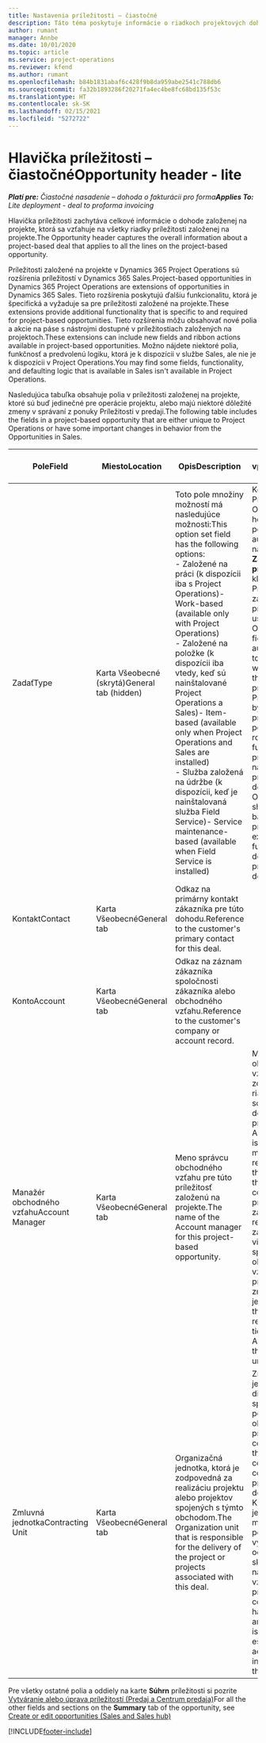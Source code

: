 ```yaml
---
title: Nastavenia príležitosti – čiastočné
description: Táto téma poskytuje informácie o riadkoch projektových dohôd a projektových príležitostí.
author: rumant
manager: Annbe
ms.date: 10/01/2020
ms.topic: article
ms.service: project-operations
ms.reviewer: kfend
ms.author: rumant
ms.openlocfilehash: b84b1831abaf6c428f9b8da959abe2541c788db6
ms.sourcegitcommit: fa32b1893286f20271fa4ec4be8fc68bd135f53c
ms.translationtype: HT
ms.contentlocale: sk-SK
ms.lasthandoff: 02/15/2021
ms.locfileid: "5272722"
---
```

# <a name="opportunity-header---lite"></a><span data-ttu-id="bfe80-103">Hlavička príležitosti – čiastočné</span><span class="sxs-lookup"><span data-stu-id="bfe80-103">Opportunity header - lite</span></span>

<span data-ttu-id="bfe80-104">_**Platí pre:** Čiastočné nasadenie – dohoda o fakturácii pro forma_</span><span class="sxs-lookup"><span data-stu-id="bfe80-104">_**Applies To:** Lite deployment - deal to proforma invoicing_</span></span>

<span data-ttu-id="bfe80-105">Hlavička príležitosti zachytáva celkové informácie o dohode založenej na projekte, ktorá sa vzťahuje na všetky riadky príležitosti založenej na projekte.</span><span class="sxs-lookup"><span data-stu-id="bfe80-105">The Opportunity header captures the overall information about a project-based deal that applies to all the lines on the project-based opportunity.</span></span>

<span data-ttu-id="bfe80-106">Príležitosti založené na projekte v Dynamics 365 Project Operations sú rozšírenia príležitostí v Dynamics 365 Sales.</span><span class="sxs-lookup"><span data-stu-id="bfe80-106">Project-based opportunities in Dynamics 365 Project Operations are extensions of opportunities in Dynamics 365 Sales.</span></span> <span data-ttu-id="bfe80-107">Tieto rozšírenia poskytujú ďalšiu funkcionalitu, ktorá je špecifická a vyžaduje sa pre príležitosti založené na projekte.</span><span class="sxs-lookup"><span data-stu-id="bfe80-107">These extensions provide additional functionality that is specific to and required for project-based opportunities.</span></span> <span data-ttu-id="bfe80-108">Tieto rozšírenia môžu obsahovať nové polia a akcie na páse s nástrojmi dostupné v príležitostiach založených na projektoch.</span><span class="sxs-lookup"><span data-stu-id="bfe80-108">These extensions can include new fields and ribbon actions available in project-based opportunities.</span></span> <span data-ttu-id="bfe80-109">Možno nájdete niektoré polia, funkčnosť a predvolenú logiku, ktorá je k dispozícii v službe Sales, ale nie je k dispozícii v Project Operations.</span><span class="sxs-lookup"><span data-stu-id="bfe80-109">You may find some fields, functionality, and defaulting logic that is available in Sales isn't available in Project Operations.</span></span>

<span data-ttu-id="bfe80-110">Nasledujúca tabuľka obsahuje polia v príležitosti založenej na projekte, ktoré sú buď jedinečné pre operácie projektu, alebo majú niektoré dôležité zmeny v správaní z ponuky Príležitosti v predaji.</span><span class="sxs-lookup"><span data-stu-id="bfe80-110">The following table includes the fields in a project-based opportunity that are either unique to Project Operations or have some important changes in behavior from the Opportunities in Sales.</span></span>

| <span data-ttu-id="bfe80-111">**Pole**</span><span class="sxs-lookup"><span data-stu-id="bfe80-111">**Field**</span></span> | <span data-ttu-id="bfe80-112">**Miesto**</span><span class="sxs-lookup"><span data-stu-id="bfe80-112">**Location**</span></span> | <span data-ttu-id="bfe80-113">**Opis**</span><span class="sxs-lookup"><span data-stu-id="bfe80-113">**Description**</span></span> | <span data-ttu-id="bfe80-114">**Nadväzujúci vplyv**</span><span class="sxs-lookup"><span data-stu-id="bfe80-114">**Downstream impact**</span></span> |
| --- | --- | --- | --- |
| <span data-ttu-id="bfe80-115">Zadať</span><span class="sxs-lookup"><span data-stu-id="bfe80-115">Type</span></span> | <span data-ttu-id="bfe80-116">Karta Všeobecné (skrytá)</span><span class="sxs-lookup"><span data-stu-id="bfe80-116">General tab (hidden)</span></span> | <span data-ttu-id="bfe80-117">Toto pole množiny možností má nasledujúce možnosti:</span><span class="sxs-lookup"><span data-stu-id="bfe80-117">This option set field has the following options:</span></span></br><span data-ttu-id="bfe80-118">- Založené na práci (k dispozícii iba s Project Operations)</span><span class="sxs-lookup"><span data-stu-id="bfe80-118">- Work-based (available only with Project Operations)</span></span></br><span data-ttu-id="bfe80-119">- Založené na položke (k dispozícii iba vtedy, keď sú nainštalované Project Operations a Sales)</span><span class="sxs-lookup"><span data-stu-id="bfe80-119">- Item-based (available only when Project Operations and Sales are installed)</span></span></br><span data-ttu-id="bfe80-120">- Služba založená na údržbe (k dispozícii, keď je nainštalovaná služba Field Service)</span><span class="sxs-lookup"><span data-stu-id="bfe80-120">- Service maintenance-based (available when Field Service is installed)</span></span> | <span data-ttu-id="bfe80-121">Keď použijete Project Operations, hodnota tohto poľa sa automaticky nastaví na **Založené na práci**, ktorá klasifikuje Príležitosť ako založenú na projekte.</span><span class="sxs-lookup"><span data-stu-id="bfe80-121">When you use Project Operations, this field value is automatically set to **Work-based** which classifies the Opportunity as project-based.</span></span> <span data-ttu-id="bfe80-122">Príležitosť by mala byť založená na projekte, aby boli povolené všetky rozšírenia a funkcie na základe projektu v procese následného predaja tejto dohody.</span><span class="sxs-lookup"><span data-stu-id="bfe80-122">An Opportunity should be project-based to enable all project-specific extensions and functionality in the downstream sales process for this deal.</span></span> |
| <span data-ttu-id="bfe80-123">Kontakt</span><span class="sxs-lookup"><span data-stu-id="bfe80-123">Contact</span></span> | <span data-ttu-id="bfe80-124">Karta Všeobecné</span><span class="sxs-lookup"><span data-stu-id="bfe80-124">General tab</span></span> | <span data-ttu-id="bfe80-125">Odkaz na primárny kontakt zákazníka pre túto dohodu.</span><span class="sxs-lookup"><span data-stu-id="bfe80-125">Reference to the customer's primary contact for this deal.</span></span> | |
| <span data-ttu-id="bfe80-126">Konto</span><span class="sxs-lookup"><span data-stu-id="bfe80-126">Account</span></span> | <span data-ttu-id="bfe80-127">Karta Všeobecné</span><span class="sxs-lookup"><span data-stu-id="bfe80-127">General tab</span></span> | <span data-ttu-id="bfe80-128">Odkaz na záznam zákazníka spoločnosti zákazníka alebo obchodného vzťahu.</span><span class="sxs-lookup"><span data-stu-id="bfe80-128">Reference to the customer's company or account record.</span></span> | |
| <span data-ttu-id="bfe80-129">Manažér obchodného vzťahu</span><span class="sxs-lookup"><span data-stu-id="bfe80-129">Account Manager</span></span> | <span data-ttu-id="bfe80-130">Karta Všeobecné</span><span class="sxs-lookup"><span data-stu-id="bfe80-130">General tab</span></span> | <span data-ttu-id="bfe80-131">Meno správcu obchodného vzťahu pre túto príležitosť založenú na projekte.</span><span class="sxs-lookup"><span data-stu-id="bfe80-131">The name of the Account manager for this project-based opportunity.</span></span> | <span data-ttu-id="bfe80-132">Manažér obchodného vzťahu je zodpovedný za riadenie vzťahov so zákazníkom po dokončení tohto projektu.</span><span class="sxs-lookup"><span data-stu-id="bfe80-132">The Account manager is responsible for managing the relationship with the customer through the completion of this project.</span></span> <span data-ttu-id="bfe80-133">Na základe rezervovateľného záznamu zdroja viazaného na správcu obchodného vzťahu je predvolená zmluvná jednotka.</span><span class="sxs-lookup"><span data-stu-id="bfe80-133">Based on the bookable resource record tied to the Account manager, the contracting unit is defaulted.</span></span> |
| <span data-ttu-id="bfe80-134">Zmluvná jednotka</span><span class="sxs-lookup"><span data-stu-id="bfe80-134">Contracting Unit</span></span> | <span data-ttu-id="bfe80-135">Karta Všeobecné</span><span class="sxs-lookup"><span data-stu-id="bfe80-135">General tab</span></span> | <span data-ttu-id="bfe80-136">Organizačná jednotka, ktorá je zodpovedná za realizáciu projektu alebo projektov spojených s týmto obchodom.</span><span class="sxs-lookup"><span data-stu-id="bfe80-136">The Organization unit that is responsible for the delivery of the project or projects associated with this deal.</span></span> | <span data-ttu-id="bfe80-137">Zmluvnou jednotkou je divízia spoločnosti, ktorá po uzatvorení obchodu dokončí projekt(-y).</span><span class="sxs-lookup"><span data-stu-id="bfe80-137">The contracting unit is the division of the company that will complete the project(s) after the deal is closed.</span></span> <span data-ttu-id="bfe80-138">Každá zmluvná jednotka má menu, ktorá sa používa na vykazovanie odhadovaných a skutočných nákladov vzniknutých počas projektu.</span><span class="sxs-lookup"><span data-stu-id="bfe80-138">Every contracting unit has a currency, and this currency is used to report estimated and actual costs incurred during the project.</span></span> |

<span data-ttu-id="bfe80-139">Pre všetky ostatné polia a oddiely na karte **Súhrn** príležitosti si pozrite [Vytváranie alebo úprava príležitostí (Predaj a Centrum predaja)](https://docs.microsoft.com/dynamics365/sales-enterprise/create-edit-opportunity-sales)</span><span class="sxs-lookup"><span data-stu-id="bfe80-139">For all the other fields and sections on the **Summary** tab of the opportunity, see [Create or edit opportunities (Sales and Sales hub)](https://docs.microsoft.com/dynamics365/sales-enterprise/create-edit-opportunity-sales)</span></span>


[!INCLUDE[footer-include](../../includes/footer-banner.md)]